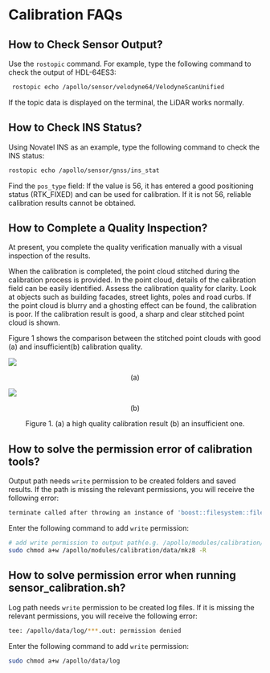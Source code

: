 # Calibration FAQs

## How to Check Sensor Output?

Use the `rostopic` command. For example, type the following command to check the
output of HDL-64ES3:

```bash
 rostopic echo /apollo/sensor/velodyne64/VelodyneScanUnified
```

If the topic data is displayed on the terminal, the LiDAR works normally.

## How to Check INS Status?

Using Novatel INS as an example, type the following command to check the INS
status:

```bash
rostopic echo /apollo/sensor/gnss/ins_stat
```

Find the `pos_type` field: If the value is 56, it has entered a good positioning
status (RTK_FIXED) and can be used for calibration. If it is not 56, reliable
calibration results cannot be obtained.

## How to Complete a Quality Inspection?

At present, you complete the quality verification manually with a visual
inspection of the results.

When the calibration is completed, the point cloud stitched during the
calibration process is provided. In the point cloud, details of the calibration
field can be easily identified. Assess the calibration quality for clarity. Look
at objects such as building facades, street lights, poles and road curbs. If the
point cloud is blurry and a ghosting effect can be found, the calibration is
poor. If the calibration result is good, a sharp and clear stitched point cloud
is shown.

Figure 1 shows the comparison between the stitched point clouds with good (a)
and insufficient(b) calibration quality.

![](https://github.com/ApolloAuto/apollo/blob/r6.0.0/docs/quickstart/images/calibration/lidar_calibration/good_calib.png)

<p align="center">
(a)
</p>

![](https://github.com/ApolloAuto/apollo/blob/r6.0.0/docs/quickstart/images/calibration/lidar_calibration/poor_calib.png)

<p align="center">
(b)
</p>

<p align="center">
Figure 1. (a) a high quality calibration result (b) an insufficient one.
</p>

## How to solve the permission error of calibration tools?

Output path needs `write` permission to be created folders and saved results. If
the path is missing the relevant permissions, you will receive the following
error:

```bash
terminate called after throwing an instance of 'boost::filesystem::filesystem_error' what(): boost::filesystem::create_directories: permission denied: "***"
```

Enter the following command to add `write` permission:

```bash
# add write permission to output path(e.g. /apollo/modules/calibration/data/mkz8)
sudo chmod a+w /apollo/modules/calibration/data/mkz8 -R
```

## How to solve permission error when running sensor_calibration.sh?

Log path needs `write` permission to be created log files. If it is missing the
relevant permissions, you will receive the following error:

```bash
tee: /apollo/data/log/***.out: permission denied
```

Enter the following command to add `write` permission:

```bash
sudo chmod a+w /apollo/data/log
```
